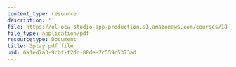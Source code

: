 ```yaml
---
content_type: resource
description: ''
file: https://ol-ocw-studio-app-production.s3.amazonaws.com/courses/18-06sc-linear-algebra-fall-2011/6a1ed7a39cbff2dd88de7c559c5373ad_MsIvs_6vC38.pdf
file_type: application/pdf
resourcetype: Document
title: 3play pdf file
uid: 6a1ed7a3-9cbf-f2dd-88de-7c559c5373ad
---
```


